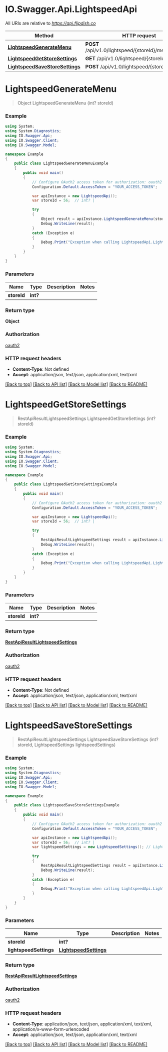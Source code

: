 # IO.Swagger.Api.LightspeedApi

All URIs are relative to *https://api.flipdish.co*

Method | HTTP request | Description
------------- | ------------- | -------------
[**LightspeedGenerateMenu**](LightspeedApi.md#lightspeedgeneratemenu) | **POST** /api/v1.0/lightspeed/{storeId}/menu/generate | 
[**LightspeedGetStoreSettings**](LightspeedApi.md#lightspeedgetstoresettings) | **GET** /api/v1.0/lightspeed/{storeId}/settings | 
[**LightspeedSaveStoreSettings**](LightspeedApi.md#lightspeedsavestoresettings) | **POST** /api/v1.0/lightspeed/{storeId}/settings | 


<a name="lightspeedgeneratemenu"></a>
# **LightspeedGenerateMenu**
> Object LightspeedGenerateMenu (int? storeId)



### Example
```csharp
using System;
using System.Diagnostics;
using IO.Swagger.Api;
using IO.Swagger.Client;
using IO.Swagger.Model;

namespace Example
{
    public class LightspeedGenerateMenuExample
    {
        public void main()
        {
            // Configure OAuth2 access token for authorization: oauth2
            Configuration.Default.AccessToken = "YOUR_ACCESS_TOKEN";

            var apiInstance = new LightspeedApi();
            var storeId = 56;  // int? | 

            try
            {
                Object result = apiInstance.LightspeedGenerateMenu(storeId);
                Debug.WriteLine(result);
            }
            catch (Exception e)
            {
                Debug.Print("Exception when calling LightspeedApi.LightspeedGenerateMenu: " + e.Message );
            }
        }
    }
}
```

### Parameters

Name | Type | Description  | Notes
------------- | ------------- | ------------- | -------------
 **storeId** | **int?**|  | 

### Return type

**Object**

### Authorization

[oauth2](../README.md#oauth2)

### HTTP request headers

 - **Content-Type**: Not defined
 - **Accept**: application/json, text/json, application/xml, text/xml

[[Back to top]](#) [[Back to API list]](../README.md#documentation-for-api-endpoints) [[Back to Model list]](../README.md#documentation-for-models) [[Back to README]](../README.md)

<a name="lightspeedgetstoresettings"></a>
# **LightspeedGetStoreSettings**
> RestApiResultLightspeedSettings LightspeedGetStoreSettings (int? storeId)



### Example
```csharp
using System;
using System.Diagnostics;
using IO.Swagger.Api;
using IO.Swagger.Client;
using IO.Swagger.Model;

namespace Example
{
    public class LightspeedGetStoreSettingsExample
    {
        public void main()
        {
            // Configure OAuth2 access token for authorization: oauth2
            Configuration.Default.AccessToken = "YOUR_ACCESS_TOKEN";

            var apiInstance = new LightspeedApi();
            var storeId = 56;  // int? | 

            try
            {
                RestApiResultLightspeedSettings result = apiInstance.LightspeedGetStoreSettings(storeId);
                Debug.WriteLine(result);
            }
            catch (Exception e)
            {
                Debug.Print("Exception when calling LightspeedApi.LightspeedGetStoreSettings: " + e.Message );
            }
        }
    }
}
```

### Parameters

Name | Type | Description  | Notes
------------- | ------------- | ------------- | -------------
 **storeId** | **int?**|  | 

### Return type

[**RestApiResultLightspeedSettings**](RestApiResultLightspeedSettings.md)

### Authorization

[oauth2](../README.md#oauth2)

### HTTP request headers

 - **Content-Type**: Not defined
 - **Accept**: application/json, text/json, application/xml, text/xml

[[Back to top]](#) [[Back to API list]](../README.md#documentation-for-api-endpoints) [[Back to Model list]](../README.md#documentation-for-models) [[Back to README]](../README.md)

<a name="lightspeedsavestoresettings"></a>
# **LightspeedSaveStoreSettings**
> RestApiResultLightspeedSettings LightspeedSaveStoreSettings (int? storeId, LightspeedSettings lightspeedSettings)



### Example
```csharp
using System;
using System.Diagnostics;
using IO.Swagger.Api;
using IO.Swagger.Client;
using IO.Swagger.Model;

namespace Example
{
    public class LightspeedSaveStoreSettingsExample
    {
        public void main()
        {
            // Configure OAuth2 access token for authorization: oauth2
            Configuration.Default.AccessToken = "YOUR_ACCESS_TOKEN";

            var apiInstance = new LightspeedApi();
            var storeId = 56;  // int? | 
            var lightspeedSettings = new LightspeedSettings(); // LightspeedSettings | 

            try
            {
                RestApiResultLightspeedSettings result = apiInstance.LightspeedSaveStoreSettings(storeId, lightspeedSettings);
                Debug.WriteLine(result);
            }
            catch (Exception e)
            {
                Debug.Print("Exception when calling LightspeedApi.LightspeedSaveStoreSettings: " + e.Message );
            }
        }
    }
}
```

### Parameters

Name | Type | Description  | Notes
------------- | ------------- | ------------- | -------------
 **storeId** | **int?**|  | 
 **lightspeedSettings** | [**LightspeedSettings**](LightspeedSettings.md)|  | 

### Return type

[**RestApiResultLightspeedSettings**](RestApiResultLightspeedSettings.md)

### Authorization

[oauth2](../README.md#oauth2)

### HTTP request headers

 - **Content-Type**: application/json, text/json, application/xml, text/xml, application/x-www-form-urlencoded
 - **Accept**: application/json, text/json, application/xml, text/xml

[[Back to top]](#) [[Back to API list]](../README.md#documentation-for-api-endpoints) [[Back to Model list]](../README.md#documentation-for-models) [[Back to README]](../README.md)

